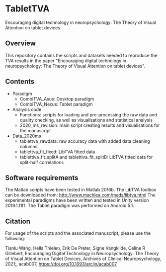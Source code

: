 # TabletTVA
Encouraging digital technology in neuropsychology: The Theory of Visual Attention on tablet devices

## Overview
This repository contains the scripts and datasets needed to reproduce the TVA results in the paper "Encouraging digital technology in neuropsychology: The Theory of Visual Attention on tablet devices". 

## Contents
* Paradigm
  * CombiTVA_Asus:  Desktop paradigm
  * CombiTVA_Nexus: Tablet paradigm
* Analysis code
  * Functions: scripts for loading and pre-processing the raw data and quality checking, as well as visualisations and statistical analysis
  * 2020_ms_revision: main script creating results and visualisations for the manuscript
* Data_2020ms
  * tablettva_rawdata: raw accuracy data with added data cleaning columns 
  * tablettva_fit_fixed: LibTVA fitted data
  * tablettiva_fit_splitA and tablettiva_fit_splitB: LibTVA fitted data for split-half correlations

## Software requirements
The Matlab scripts have been tested in Matlab 2016b. The LibTVA toolbox can be downloaded from: http://www.machlea.com/mads/libtva.html
The experimental paradigms have been written and tested in Unity version 2019.1.11f1. The Tablet paradigm was performed on Android 5.1.

## Citation
For usage of the scripts and the associated manuscript, please use the following:

Tianlu Wang, Hella Thielen, Erik De Preter, Signe Vangkilde, Céline R Gillebert, Encouraging Digital Technology in Neuropsychology: The Theory of Visual Attention on Tablet Devices, Archives of Clinical Neuropsychology, 2021;, acab007, https://doi.org/10.1093/arclin/acab007
